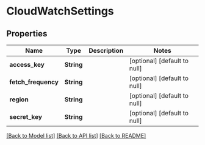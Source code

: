 # CloudWatchSettings

## Properties
| Name                | Type       | Description | Notes                        |
| ------------------- | ---------- | ----------- | ---------------------------- |
| **access_key**      | **String** |             | [optional] [default to null] |
| **fetch_frequency** | **String** |             | [optional] [default to null] |
| **region**          | **String** |             | [optional] [default to null] |
| **secret_key**      | **String** |             | [optional] [default to null] |

[[Back to Model list]](../README.md#documentation-for-models) [[Back to API list]](../README.md#documentation-for-api-endpoints) [[Back to README]](../README.md)
